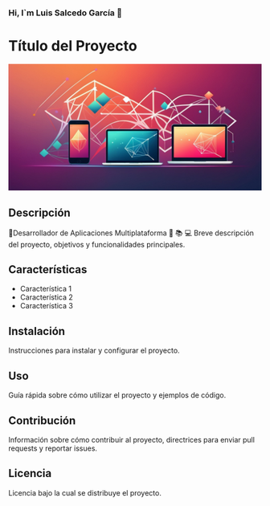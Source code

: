 ### Hi, I`m Luis Salcedo García 👋
# Título del Proyecto
![Imagen de Portada](assets/portada1.png)
## Descripción
📱Desarrollador de Aplicaciones Multiplataforma
📝
📚
💻
Breve descripción del proyecto, objetivos y funcionalidades principales.
## Características
- Característica 1
- Característica 2
- Característica 3
## Instalación
Instrucciones para instalar y configurar el proyecto.
## Uso
Guía rápida sobre cómo utilizar el proyecto y ejemplos de código.
## Contribución
Información sobre cómo contribuir al proyecto, directrices para enviar pull requests y reportar issues.
## Licencia
Licencia bajo la cual se distribuye el proyecto.
<!--
**sgluis/sgluis** is a ✨ _special_ ✨ repository because its `README.md` (this file) appears on your GitHub profile.

Here are some ideas to get you started:

- 🔭 I’m currently working on ...
- 🌱 I’m currently learning ...
- 👯 I’m looking to collaborate on ...
- 🤔 I’m looking for help with ...
- 💬 Ask me about ...
- 📫 How to reach me: ...
- 😄 Pronouns: ...
- ⚡ Fun fact: ...
-->
